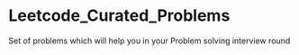 # Leetcode_Curated_Problems

Set of problems which will help you in your Problem solving interview round
